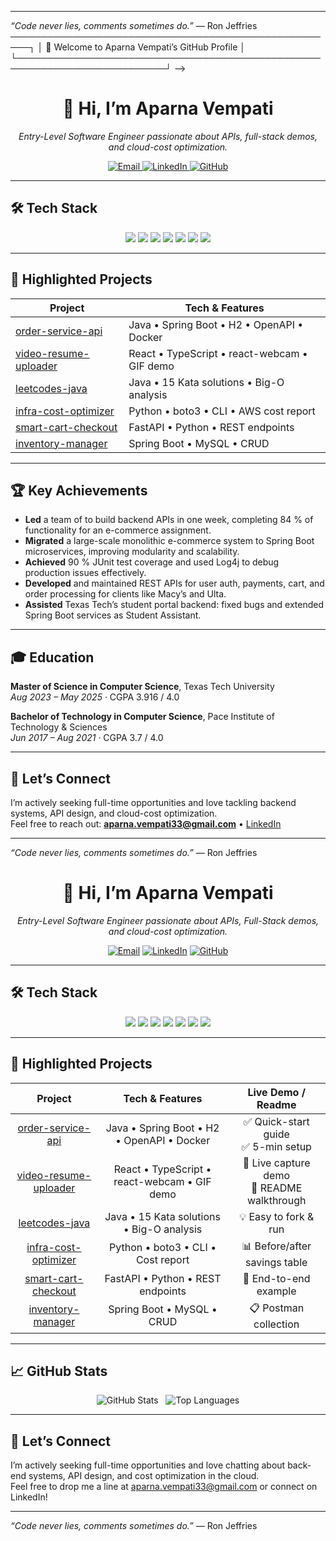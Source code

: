 
---

*“Code never lies, comments sometimes do.”* — Ron Jeffries  
─────────────────────────────────────────────────────┐
  │   👋 Welcome to Aparna Vempati’s GitHub Profile                       │
  └──────────────────────────────────────────────────────────────────────────┘
--><!--
  ┌──────────────────────────────────────────────────────────────────────────┐
  │   👋 Welcome to Aparna Vempati’s GitHub Profile                        │
  └──────────────────────────────────────────────────────────────────────────┘
-->

<div align="center">
  <h1>👋 Hi, I’m Aparna Vempati</h1>
  <p><em>Entry-Level Software Engineer passionate about APIs, full-stack demos, and cloud-cost optimization.</em></p>
  <p>
    <a href="mailto:aparna.vempati33@gmail.com">
      <img src="https://img.shields.io/badge/✉️-aparna.vempati33%40gmail.com-CC0000?style=for-the-badge&logo=gmail" alt="Email">
    </a>
    <a href="https://linkedin.com/in/aparnavempati">
      <img src="https://img.shields.io/badge/🔗-LinkedIn-0A66C2?style=for-the-badge&logo=linkedin" alt="LinkedIn">
    </a>
    <a href="https://github.com/VempatiAparna">
      <img src="https://img.shields.io/badge/🐙-GitHub-181717?style=for-the-badge&logo=github" alt="GitHub">
    </a>
  </p>
</div>

---

## 🛠 Tech Stack

<div align="center">
  <img src="https://img.shields.io/badge/Java-17-ED8B00?style=flat-square&logo=java&logoColor=white" />
  <img src="https://img.shields.io/badge/Spring%20Boot-3.1.0-6DB33F?style=flat-square&logo=spring&logoColor=white" />
  <img src="https://img.shields.io/badge/Python-3.10-3776AB?style=flat-square&logo=python&logoColor=white" />
  <img src="https://img.shields.io/badge/FastAPI-0.95-009688?style=flat-square&logo=fastapi&logoColor=white" />
  <img src="https://img.shields.io/badge/React-18.2.0-61DAFB?style=flat-square&logo=react&logoColor=black" />
  <img src="https://img.shields.io/badge/Docker-24.0-2496ED?style=flat-square&logo=docker&logoColor=white" />
  <img src="https://img.shields.io/badge/AWS-Cloud-232F3E?style=flat-square&logo=amazon-aws&logoColor=white" />
</div>

---

## 🚀 Highlighted Projects

| Project                                                                                  | Tech & Features                              |
|------------------------------------------------------------------------------------------|-----------------------------------------------|
| [order-service-api](https://github.com/VempatiAparna/order-service-api)                 | Java • Spring Boot • H2 • OpenAPI • Docker    |
| [video-resume-uploader](https://github.com/VempatiAparna/video-resume-uploader)          | React • TypeScript • react-webcam • GIF demo  |
| [leetcodes-java](https://github.com/VempatiAparna/leetcodes-java)                        | Java • 15 Kata solutions • Big-O analysis     |
| [infra-cost-optimizer](https://github.com/VempatiAparna/infra-cost-optimizer)            | Python • boto3 • CLI • AWS cost report        |
| [smart-cart-checkout](https://github.com/VempatiAparna/smart-cart-checkout)              | FastAPI • Python • REST endpoints             |
| [inventory-manager](https://github.com/VempatiAparna/inventory-manager)                  | Spring Boot • MySQL • CRUD                    |

---

## 🏆 Key Achievements

- **Led** a team of  to build backend APIs in one week, completing 84 % of functionality for an e-commerce assignment.  
- **Migrated** a large-scale monolithic e-commerce system to Spring Boot microservices, improving modularity and scalability.  
- **Achieved** 90 % JUnit test coverage and used Log4j to debug production issues effectively.  
- **Developed** and maintained REST APIs for user auth, payments, cart, and order processing for clients like Macy’s and Ulta.  
- **Assisted** Texas Tech’s student portal backend: fixed bugs and extended Spring Boot services as Student Assistant.  

---

## 🎓 Education

**Master of Science in Computer Science**, Texas Tech University  
_Aug 2023 – May 2025_ · CGPA 3.916 / 4.0  

**Bachelor of Technology in Computer Science**, Pace Institute of Technology & Sciences  
_Jun 2017 – Aug 2021_ · CGPA 3.7 / 4.0  

---

## 💬 Let’s Connect

I’m actively seeking full-time opportunities and love tackling backend systems, API design, and cloud-cost optimization.  
Feel free to reach out: **aparna.vempati33@gmail.com** • [LinkedIn](https://linkedin.com/in/aparnavempati)

---  

*“Code never lies, comments sometimes do.”* — Ron Jeffries  


<div align="center">
  <h1>👋 Hi, I’m Aparna Vempati</h1>
  <p><em>Entry-Level Software Engineer passionate about APIs, Full-Stack demos, and cloud-cost optimization.</em></p>

  <!-- Social / Contact Badges -->
  <p>
    <a href="mailto:aparna@youremail.com"><img src="https://img.shields.io/badge/✉️-email-aparna%40youremail.com?style=for-the-badge&logo=gmail" alt="Email"></a>
    <a href="https://linkedin.com/in/aparnavempati"><img src="https://img.shields.io/badge/🔗-LinkedIn-0A66C2?style=for-the-badge&logo=linkedin" alt="LinkedIn"></a>
    <a href="https://github.com/VempatiAparna"><img src="https://img.shields.io/badge/🐙-GitHub-181717?style=for-the-badge&logo=github" alt="GitHub"></a>
  </p>
</div>

---

## 🛠 Tech Stack

<div align="center">
  <img src="https://img.shields.io/badge/Java-17-ED8B00?style=flat-square&logo=java&logoColor=white" />  
  <img src="https://img.shields.io/badge/Spring%20Boot-3.1.0-6DB33F?style=flat-square&logo=spring&logoColor=white" />  
  <img src="https://img.shields.io/badge/Python-3.10-3776AB?style=flat-square&logo=python&logoColor=white" />  
  <img src="https://img.shields.io/badge/FastAPI-0.95-009688?style=flat-square&logo=fastapi&logoColor=white" />  
  <img src="https://img.shields.io/badge/React-18.2.0-61DAFB?style=flat-square&logo=react&logoColor=black" />  
  <img src="https://img.shields.io/badge/Docker-24.0-2496ED?style=flat-square&logo=docker&logoColor=white" />  
  <img src="https://img.shields.io/badge/AWS-Cloud-232F3E?style=flat-square&logo=amazon-aws&logoColor=white" />  
</div>

---

## 🚀 Highlighted Projects

| Project | Tech & Features | Live Demo / Readme |
|:-------:|:---------------:|:------------------:|
| [order-service-api](https://github.com/VempatiAparna/order-service-api) | Java • Spring Boot • H2 • OpenAPI • Docker | ✅ Quick-start guide<br>✅ 5-min setup |
| [video-resume-uploader](https://github.com/VempatiAparna/video-resume-uploader) | React • TypeScript • react-webcam • GIF demo | 🎥 Live capture demo<br>📖 README walkthrough |
| [leetcodes-java](https://github.com/VempatiAparna/leetcodes-java) | Java • 15 Kata solutions • Big-O analysis | 💡 Easy to fork & run |
| [infra-cost-optimizer](https://github.com/VempatiAparna/infra-cost-optimizer) | Python • boto3 • CLI • Cost report | 📊 Before/after savings table |
| [smart-cart-checkout](https://github.com/VempatiAparna/smart-cart-checkout) | FastAPI • Python • REST endpoints | 🔄 End-to-end example |
| [inventory-manager](https://github.com/VempatiAparna/inventory-manager) | Spring Boot • MySQL • CRUD | 📋 Postman collection |

---

## 📈 GitHub Stats

<div align="center">
  <img src="https://github-readme-stats.vercel.app/api?username=VempatiAparna&show_icons=true&theme=dark" alt="GitHub Stats" />
  &nbsp;
  <img src="https://github-readme-stats.vercel.app/api/top-langs/?username=VempatiAparna&layout=compact&theme=dark" alt="Top Languages" />
</div>

---

## 💬 Let’s Connect

I’m actively seeking full-time opportunities and love chatting about back-end systems, API design, and cost optimization in the cloud.  
Feel free to drop me a line at aparna.vempati33@gmail.com or connect on LinkedIn!

---

*“Code never lies, comments sometimes do.”* — Ron Jeffries  
